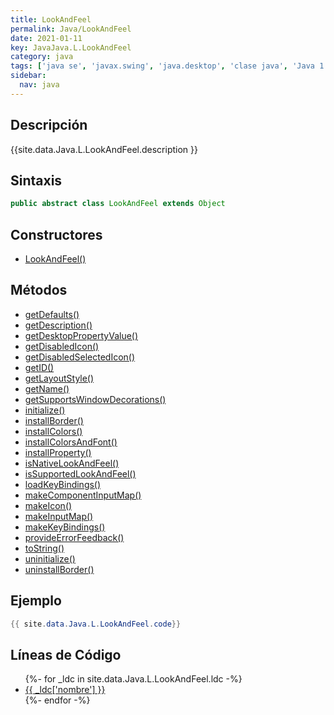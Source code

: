 ```yaml
---
title: LookAndFeel
permalink: Java/LookAndFeel
date: 2021-01-11
key: JavaJava.L.LookAndFeel
category: java
tags: ['java se', 'javax.swing', 'java.desktop', 'clase java', 'Java 1.2']
sidebar: 
  nav: java
---
```


## Descripción
{{site.data.Java.L.LookAndFeel.description }}

## Sintaxis
~~~java
public abstract class LookAndFeel extends Object
~~~

## Constructores
* [LookAndFeel()](/Java/LookAndFeel/LookAndFeel/)

## Métodos
* [getDefaults()](/Java/LookAndFeel/getDefaults)
* [getDescription()](/Java/LookAndFeel/getDescription)
* [getDesktopPropertyValue()](/Java/LookAndFeel/getDesktopPropertyValue)
* [getDisabledIcon()](/Java/LookAndFeel/getDisabledIcon)
* [getDisabledSelectedIcon()](/Java/LookAndFeel/getDisabledSelectedIcon)
* [getID()](/Java/LookAndFeel/getID)
* [getLayoutStyle()](/Java/LookAndFeel/getLayoutStyle)
* [getName()](/Java/LookAndFeel/getName)
* [getSupportsWindowDecorations()](/Java/LookAndFeel/getSupportsWindowDecorations)
* [initialize()](/Java/LookAndFeel/initialize)
* [installBorder()](/Java/LookAndFeel/installBorder)
* [installColors()](/Java/LookAndFeel/installColors)
* [installColorsAndFont()](/Java/LookAndFeel/installColorsAndFont)
* [installProperty()](/Java/LookAndFeel/installProperty)
* [isNativeLookAndFeel()](/Java/LookAndFeel/isNativeLookAndFeel)
* [isSupportedLookAndFeel()](/Java/LookAndFeel/isSupportedLookAndFeel)
* [loadKeyBindings()](/Java/LookAndFeel/loadKeyBindings)
* [makeComponentInputMap()](/Java/LookAndFeel/makeComponentInputMap)
* [makeIcon()](/Java/LookAndFeel/makeIcon)
* [makeInputMap()](/Java/LookAndFeel/makeInputMap)
* [makeKeyBindings()](/Java/LookAndFeel/makeKeyBindings)
* [provideErrorFeedback()](/Java/LookAndFeel/provideErrorFeedback)
* [toString()](/Java/LookAndFeel/toString)
* [uninitialize()](/Java/LookAndFeel/uninitialize)
* [uninstallBorder()](/Java/LookAndFeel/uninstallBorder)

## Ejemplo
~~~java
{{ site.data.Java.L.LookAndFeel.code}}
~~~

## Líneas de Código
<ul>
{%- for _ldc in site.data.Java.L.LookAndFeel.ldc -%}
   <li>
       <a href="{{_ldc['url'] }}">{{ _ldc['nombre'] }}</a>
   </li>
{%- endfor -%}
</ul>
